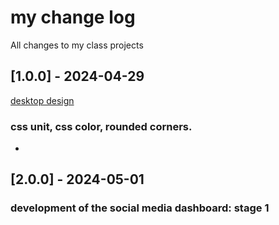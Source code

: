 # my change log

All changes to my class projects

## [1.0.0] - 2024-04-29
[desktop design](./social-media-dashboard-with-theme-switcher-master/design/desktop-design-dark.jpg)

### css unit, css color, rounded corners.
-
## [2.0.0] - 2024-05-01

### development of the social media  dashboard: stage 1